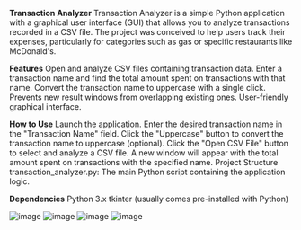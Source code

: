 **Transaction Analyzer**
Transaction Analyzer is a simple Python application with a graphical user interface (GUI) that allows you to analyze transactions recorded in a CSV file. The project was conceived to help users track their expenses, particularly for categories such as gas or specific restaurants like McDonald's.

**Features**
Open and analyze CSV files containing transaction data.
Enter a transaction name and find the total amount spent on transactions with that name.
Convert the transaction name to uppercase with a single click.
Prevents new result windows from overlapping existing ones.
User-friendly graphical interface.

**How to Use**
Launch the application.
Enter the desired transaction name in the "Transaction Name" field.
Click the "Uppercase" button to convert the transaction name to uppercase (optional).
Click the "Open CSV File" button to select and analyze a CSV file.
A new window will appear with the total amount spent on transactions with the specified name.
Project Structure
transaction_analyzer.py: The main Python script containing the application logic.

**Dependencies**
Python 3.x
tkinter (usually comes pre-installed with Python)

![image](https://github.com/kapalulz/Bank_transactions_python/assets/17459523/f389e0db-3cdc-4abc-a895-2d0d3b770690)
![image](https://github.com/kapalulz/Bank_transactions_python/assets/17459523/fb17bd74-7f87-47f0-b932-30aa2032fa48)
![image](https://github.com/kapalulz/Bank_transactions_python/assets/17459523/3dc9d660-1548-4f6b-ba52-1e384d0c1d72)
![image](https://github.com/kapalulz/Bank_transactions_python/assets/17459523/019bd398-6729-4819-b186-3bbeb48f7c05)


